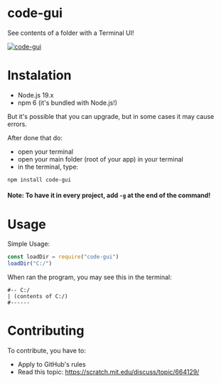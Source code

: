 # code-gui
See contents of a folder with a Terminal UI!

[![code-gui](https://snyk.io/advisor/npm-package/code-gui/badge.svg)](https://snyk.io/advisor/npm-package/code-gui)
# Instalation
 - Node.js 19.x
 - npm 6 (it's bundled with Node.js!)
 
 But it's possible that you can upgrade, but in some cases it may cause errors.

 After done that do:
 
  - open your terminal
  - open your main folder (root of your app) in your terminal
  - in the terminal, type:
 ```console
 npm install code-gui
 ```
 #### Note: To have it in every project,  add ```-g``` at the end of the command!
# Usage
Simple Usage:
```javascript
const loadDir = require("code-gui")
loadDir("C:/")
```
When ran the program, you may see this in the terminal:
```console
#-- C:/
| (contents of C:/)
#------
```
# Contributing
To contribute, you have to:
 -  Apply to GitHub's rules
 - Read this topic: https://scratch.mit.edu/discuss/topic/664129/
